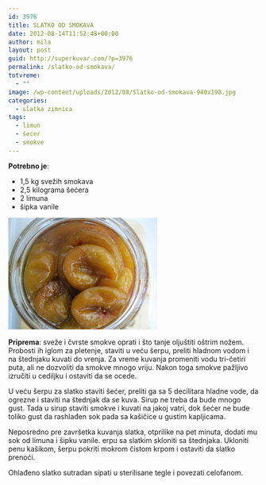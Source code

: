 ```yaml
---
id: 3976
title: SLATKO OD SMOKAVA
date: 2012-08-14T11:52:48+00:00
author: mila
layout: post
guid: http://superkuvar.com/?p=3976
permalink: /slatko-od-smokava/
totvreme:
  - ""
image: /wp-content/uploads/2012/08/Slatko-od-smokava-940x198.jpg
categories:
  - slatka zimnica
tags:
  - limun
  - šećer
  - smokve
---
```

**Potrebno je**:

  * 1,5 kg svežih smokava
  * 2,5 kilograma šećera
  * 2 limuna
  * šipka vanile

<img class="alignnone size-medium wp-image-3977" title="Slatko od smokava" src="/wp-content/uploads/2012/08/Slatko-od-smokava-1024x768.jpg" alt="" width="300" height="225" /> 

**Priprema**: sveže i čvrste smokve oprati i što tanje oljuštiti oštrim nožem. Probosti ih iglom za pletenje, staviti u veću šerpu, preliti hladnom vodom i na štednjaku kuvati do vrenja. Za vreme kuvanja promeniti vodu tri-četiri puta, ali ne dozvoliti da smokve mnogo vriju. Nakon toga smokve pažljivo izručiti u cediljku i ostaviti da se ocede.

U veću šerpu za slatko staviti šećer, preliti ga sa 5 decilitara hladne vode, da ogrezne i staviti na štednjak da se kuva. Sirup ne treba da bude mnogo gust. Tada u sirup staviti smokve i kuvati na jakoj vatri, dok šećer ne bude toliko gust da rashlađen sok pada sa kašičice u gustim kapljicama.

Neposredno pre završetka kuvanja slatka, otprilike na pet minuta, dodati mu sok od limuna i šipku vanile.  erpu sa slatkim skloniti sa štednjaka. Ukloniti penu kašikom, šerpu pokriti mokrom čistom krpom i ostaviti da slatko prenoći.

Ohlađeno slatko sutradan sipati u sterilisane tegle i povezati celofanom.